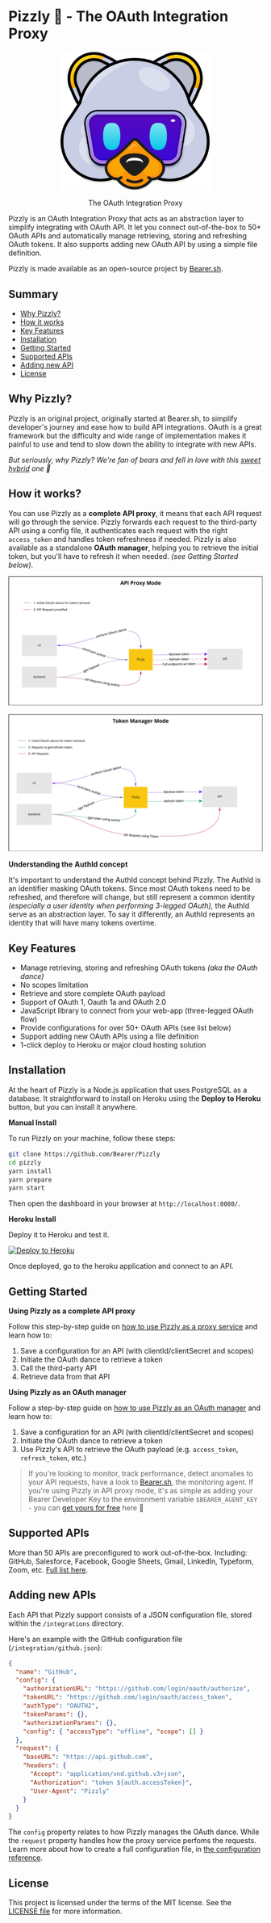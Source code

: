 # Pizzly 🐻 - The OAuth Integration Proxy

<div align="center">

<img src="https://raw.githubusercontent.com/Bearer/Pizzly/master/views/assets/img/logos/pizzly.png" width="300">

The OAuth Integration Proxy

<!-- Build badge || License Badge || Heroku badge
[![License: MIT](https://img.shields.io/badge/License-MIT-yellow.svg)](https://opensource.org/licenses/MIT)
-->
</div>

Pizzly is an OAuth Integration Proxy that acts as an abstraction layer to simplify integrating with OAuth API. It let you connect out-of-the-box to 50+ OAuth APIs and automatically manage retrieving, storing and refreshing OAuth tokens. It also supports adding new OAuth API by using a simple file definition.

Pizzly is made available as an open-source project by [Bearer.sh](https://bearer.sh/?ref=pizzly).

## Summary

- [Why Pizzly?](#why-pizzly)
- [How it works](#how-it-works)
- [Key Features](#key-features)
- [Installation](#installation)
- [Getting Started](#getting-started)
- [Supported APIs](#supported-apis)
- [Adding new API](#adding-new-api)
- [License](#license)

## Why Pizzly?

Pizzly is an original project, originally started at Bearer.sh, to simplify developer's journey and ease how to build API integrations. OAuth is a great framework but the difficulty and wide range of implementation makes it painful to use and tend to slow down the ability to integrate with new APIs.

_But seriously, why Pizzly? We're fan of bears and fell in love with this [sweet hybrid](https://en.wikipedia.org/wiki/Grizzly–polar_bear_hybrid) one 🐻_

## How it works?

You can use Pizzly as a **complete API proxy**, it means that each API request will go through the service. Pizzly forwards each request to the third-party API using a config file, it authenticates each request with the right `access_token` and handles token refreshness if needed. Pizzly is also available as a standalone **OAuth manager**, helping you to retrieve the initial token, but you'll have to refresh it when needed. _(see Getting Started below)_.

![Diagram of Pizzly used in the proxy service mode](https://raw.githubusercontent.com/Bearer/Pizzly/master/views/assets/img/docs/pizzly-diagram-api-proxy-mode.jpg)

![Diagram of Pizzly used in the token manager mode](https://raw.githubusercontent.com/Bearer/Pizzly/master/views/assets/img/docs/pizzly-diagram-token-manager-mode.jpg)

**Understanding the** **AuthId concept**

It's important to understand the AuthId concept behind Pizzly. The AuthId is an identifier masking OAuth tokens. Since most OAuth tokens need to be refreshed, and therefore will change, but still represent a common identity _(especially a user identity when performing 3-legged OAuth),_ the AuthId serve as an abstraction layer. To say it differently, an AuthId represents an identity that will have many tokens overtime.

## Key Features

- Manage retrieving, storing and refreshing OAuth tokens _(aka the OAuth dance)_
- No scopes limitation
- Retrieve and store complete OAuth payload
- Support of OAuth 1, Oauth 1a and OAuth 2.0
- JavaScript library to connect from your web-app (three-legged OAuth flow)
- Provide configurations for over 50+ OAuth APIs (see list below)
- Support adding new OAuth APIs using a file definition
- 1-click deploy to Heroku or major cloud hosting solution

## Installation

At the heart of Pizzly is a Node.js application that uses PostgreSQL as a database. It straightforward to install on Heroku using the **Deploy to Heroku** button, but you can install it anywhere.

**Manual Install**

To run Pizzly on your machine, follow these steps:

```bash
git clone https://github.com/Bearer/Pizzly
cd pizzly
yarn install
yarn prepare
yarn start
```

Then open the dashboard in your browser at `http://localhost:8080/`.

**Heroku Install**

Deploy it to Heroku and test it.

[![Deploy to Heroku](https://www.herokucdn.com/deploy/button.png)](https://heroku.com/deploy?template=https://github.com/Bearer/Pizzly)

Once deployed, go to the heroku application and connect to an API.

## Getting Started

**Using Pizzly as a complete API proxy**

Follow this step-by-step guide on [how to use Pizzly as a proxy service](https://github.com/Bearer/Pizzly/wiki/TODO) and learn how to:

1. Save a configuration for an API (with clientId/clientSecret and scopes)
2. Initiate the OAuth dance to retrieve a token
3. Call the third-party API
4. Retrieve data from that API

**Using Pizzly as an OAuth manager**

Follow a step-by-step guide on [how to use Pizzly as an OAuth manager](https://github.com/Bearer/Pizzly/wiki/TODO) and learn how to:

1. Save a configuration for an API (with clientId/clientSecret and scopes)
2. Initiate the OAuth dance to retrieve a token
3. Use Pizzly's API to retrieve the OAuth payload (e.g. `access_token`, `refresh_token`, etc.)

> If you're looking to monitor, track performance, detect anomalies to your API requests, have a look to [Bearer.sh](https://bearer.sh/?ref=pizzly), the monitoring agent. If you're using Pizzly in API proxy mode, it's as simple as adding your Bearer Developer Key to the environment variable `$BEARER_AGENT_KEY` - you can [get yours for free](https://bearer.sh/?ref=pizzly) here 🚀

## Supported APIs

More than 50 APIs are preconfigured to work out-of-the-box. Including: GitHub, Salesforce, Facebook, Google Sheets, Gmail, LinkedIn, Typeform, Zoom, etc. [Full list here](/integrations).

## Adding new APIs

Each API that Pizzly support consists of a JSON configuration file, stored within the `/integrations` directory.

Here's an example with the GitHub configuration file (`/integration/github.json`):

```json
{
  "name": "GitHub",
  "config": {
    "authorizationURL": "https://github.com/login/oauth/authorize",
    "tokenURL": "https://github.com/login/oauth/access_token",
    "authType": "OAUTH2",
    "tokenParams": {},
    "authorizationParams": {},
    "config": { "accessType": "offline", "scope": [] }
  },
  "request": {
    "baseURL": "https://api.github.com",
    "headers": {
      "Accept": "application/vnd.github.v3+json",
      "Authorization": "token ${auth.accessToken}",
      "User-Agent": "Pizzly"
    }
  }
}
```

The `config` property relates to how Pizzly manages the OAuth dance. While the `request` property handles how the proxy service perfoms the requests. Learn more about how to create a full configuration file, in [the configuration reference](https://github.com/Bearer/Pizzly/wiki/TODO).

## License

This project is licensed under the terms of the MIT license. See the [LICENSE file](LICENSE.md) for more information.
